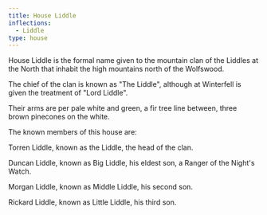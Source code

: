 ```yaml
---
title: House Liddle
inflections:
  - Liddle
type: house
---
```


House Liddle is the formal name given to the mountain clan of the Liddles at the North that inhabit the high mountains north of the Wolfswood.

The chief of the clan is known as "The Liddle", although at Winterfell is given the treatment of "Lord Liddle".

Their arms are per pale white and green, a fir tree line between, three brown pinecones on the white.

The known members of this house are:

Torren Liddle, known as the Liddle, the head of the clan.

Duncan Liddle, known as Big Liddle, his eldest son, a Ranger of the Night's Watch.

Morgan Liddle, known as Middle Liddle, his second son.

Rickard Liddle, known as Little Liddle, his third son.


